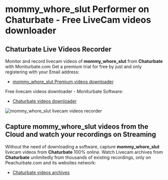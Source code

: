 # mommy_whore_slut Performer on Chaturbate - Free LiveCam videos downloader

## Chaturbate Live Videos Recorder

Monitor and record livecam videos of **mommy_whore_slut** from **Chaturbate** with Moniturbate.com
Get a premium trial for free by just and only registering with your Email address:
* [mommy_whore_slut Premium videos downloader](https://moniturbate.com/request-demo-licence-key.html)

Free livecam videos downloader - Moniturbate Software:
* [Chaturbate videos downloader](https://moniturbate.com/moniturbate-download-software.html)

![mommy_whore_slut livecam videos recorder](https://peachurnet.com/templates/moniturbate-software.png)


## Capture mommy_whore_slut videos from the Cloud and watch your recordings on Streaming

Without the need of downloading a software, capture **mommy_whore_slut** livecam videos from **Chaturbate** 100% online.
Watch Livecam archives from **Chaturbate** unlimitedly from thousands of existing recordings, only on Peachurbate.com and its websites network:
* [Chaturbate videos archives](https://peachurnet.com/)